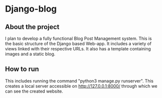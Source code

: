 # Django-blog
## About the project
I plan to develop a fully functional Blog Post Management system.
This is the basic structure of the Django based Web-app. It includes a variety of views linked with their respective URLs.
It also has a template containing images and a static blog.

## How to run
This includes running the command "python3 manage.py runserver". This creates a local server accessible on http://127.0.0.1:8000/ through which we can see the created website.

